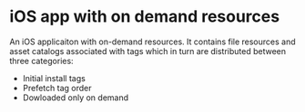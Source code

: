 # iOS app with on demand resources

An iOS applicaiton with on-demand resources. It contains file resources and asset catalogs associated with tags which in turn are distributed between three categories:
- Initial install tags
- Prefetch tag order
- Dowloaded only on demand